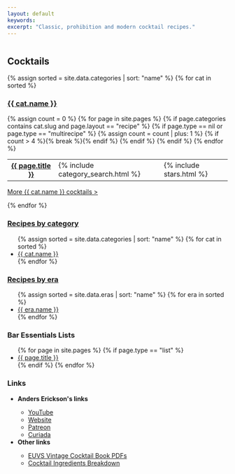 ```yaml
---
layout: default
keywords:
excerpt: "Classic, prohibition and modern cocktail recipes."
---
```


<div class="row">
    <div class="two-thirds column"> 
        <h2>Cocktails</h2>
        {% assign sorted = site.data.categories | sort: "name" %}
        {% for cat in sorted %}
        <h3><a href="category/{{ cat.slug }}_cocktails.html">{{ cat.name }}</a></h3>
        <table class="home_table">
        {% assign count = 0 %}
        {% for page in site.pages %}
            {% if page.categories contains cat.slug and page.layout == "recipe" %}
            {% if page.type == nil or page.type == "multirecipe" %}
            <tr>
            <th class="home_title">
                <a href="{{ page.url | prepend: site.baseurl }}">
                {{ page.title }}
                </a>
            </th>
            <td class="home_spirits">
                {% include category_search.html %}
            </td>
            <td class="home_stars">
                {% include stars.html %}
            </td>
            </tr>
            {% assign count = count | plus: 1 %}
            {% if count > 4 %}{% break %}{% endif %} 
            {% endif %}
            {% endif %}
        {% endfor %}
        </table>
        <p class="more"><a href="category/{{ cat.slug }}_cocktails.html">More {{ cat.name }} cocktails ></a></p>
        {% endfor %}
    </div><!-- /div 2/3 -->
    <div class="one-third column">
        <h3><a href="/cocktails/category/">Recipes by category</a></h3>
        <ul>
        {% assign sorted = site.data.categories | sort: "name" %}
        {% for cat in sorted %}
            <li><a href="category/{{ cat.slug }}_cocktails.html">{{ cat.name }}</a></li>
        {% endfor %}
        </ul>
        <h3><a href="/cocktails/era/">Recipes by era</a></h3>
        <ul>
        {% assign sorted = site.data.eras | sort: "name" %}
        {% for era in sorted %}
            <li><a href="era/{{ era.slug }}.html">{{ era.name }}</a></li>
        {% endfor %}
        </ul>
        <!--
        <h2>Syrups &amp; Mixers</h2>
        <ul>
        {% for page in site.pages %}
            {% if page.type == "syrup" %}
            <li><a href="{{ page.url | prepend: site.baseurl }}">
                {{ page.title }}
            </a></li>
            {% endif %}
        {% endfor %}
        </ul>
        -->
        <h3>Bar Essentials Lists</h3>
        <ul>
        {% for page in site.pages %}
            {% if page.type == "list" %}
            <li><a href="{{ page.url | prepend: site.baseurl }}">
                {{ page.title }}
            </a></li>
            {% endif %}
        {% endfor %}
        </ul>
        <h3>Links</h3>
        <ul>
            <li><strong>Anders Erickson's links</strong></li>
            <ul>
                <li><a href="https://www.youtube.com/@AndersErickson/videos" target="_blank">YouTube</a></li>
                <li><a href="https://www.anderserickson.com/" target="_blank">Website</a></li>
                <li><a href="https://www.patreon.com/anderserickson/posts" target="_blank">Patreon</a></li>
                <li><a href="https://curiada.com/collections/anders-erickson-spirits-collection" target="_blank">Curiada</a></li>
            </ul>
            <li><strong>Other links</strong></li>
            <ul>
                <li><a href="https://euvs-vintage-cocktail-books.cld.bz/" target="_blank">EUVS Vintage Cocktail Book PDFs</a></li>
                <li><a href="./AndersEricksonCocktailsList.numbers" target="_blank">Cocktail Ingredients Breakdown</a></li>
            </ul>
        </ul>
    </div><!-- /div 1/3 -->

</div><!-- /div row -->
